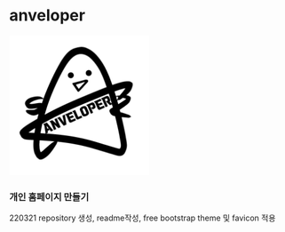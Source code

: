anveloper
=========
<img src="/img/signature.png" width="50%" height="50%" title="signature" alt="anveloper"/>

### 개인 홈페이지 만들기

220321 repository 생성, readme작성, free bootstrap theme 및 favicon 적용   
